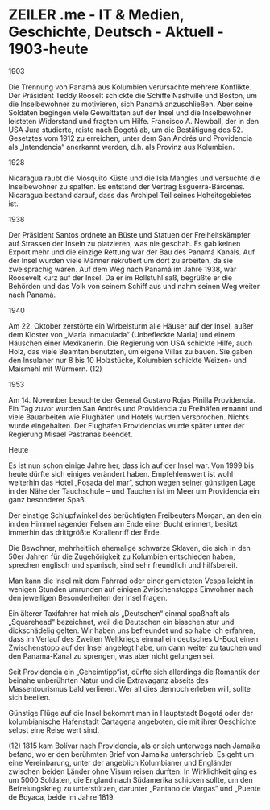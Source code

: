 # ZEILER .me - IT & Medien, Geschichte, Deutsch - Aktuell - 1903-heute

1903

Die Trennung von Panamá aus Kolumbien verursachte mehrere Konflikte. Der Präsident Teddy Rooselt schickte die Schiffe Nashville und Boston, um die Inselbewohner zu motivieren, sich Panamá anzuschließen. Aber seine Soldaten begingen viele Gewalttaten auf der Insel und die Inselbewohner leisteten Widerstand und fragten um Hilfe. Francisco A. Newball, der in den USA Jura studierte, reiste nach Bogotá ab, um die Bestätigung des 52. Gesetztes vom 1912 zu erreichen, unter dem San Andrés und Providencia als „Intendencia“ anerkannt werden, d.h. als Provinz aus Kolumbien.

1928

Nicaragua raubt die Mosquito Küste und die Isla Mangles und versuchte die Inselbewohner zu spalten. Es entstand der Vertrag Esguerra-Bárcenas. Nicaragua bestand darauf, dass das Archipel Teil seines Hoheitsgebietes ist.

1938

Der Präsident Santos ordnete an Büste und Statuen der Freiheitskämpfer auf Strassen der Inseln zu platzieren, was nie geschah. Es gab keinen Export mehr und die einzige Rettung war der Bau des Panamá Kanals. Auf der Insel wurden viele Männer rekrutiert um dort zu arbeiten, da sie zweisprachig waren. Auf dem Weg nach Panamá im Jahre 1938, war Roosevelt kurz auf der Insel. Da er im Rollstuhl saß, begrüßte er die Behörden und das Volk von seinem Schiff aus und nahm seinen Weg weiter nach Panamá.

1940

Am 22. Oktober zerstörte ein Wirbelsturm alle Häuser auf der Insel, außer dem Kloster von „María Inmaculada“ (Unbefleckte Maria) und einem Häuschen einer Mexikanerin. Die Regierung von USA schickte Hilfe, auch Holz, das viele Beamten benutzten, um eigene Villas zu bauen. Sie gaben den Insulaner nur 8 bis 10 Holzstücke, Kolumbien schickte Weizen- und Maismehl mit Würmern. (12)

1953

Am 14. November besuchte der General Gustavo Rojas Pinilla Providencia. Ein Tag zuvor wurden San Andrés und Providencia zu Freihäfen ernannt und viele Bauarbeiten wie Flughäfen und Hotels wurden versprochen. Nichts wurde eingehalten. Der Flughafen Providencias wurde später unter der Regierung Misael Pastranas beendet.

Heute

Es ist nun schon einige Jahre her, dass ich auf der Insel war. Von 1999 bis heute dürfte sich einiges verändert haben. Empfehlenswert ist wohl weiterhin das Hotel „Posada del mar“, schon wegen seiner günstigen Lage in der Nähe der Tauchschule – und Tauchen ist im Meer um Providencia ein ganz besonderer Spaß.

Der einstige Schlupfwinkel des berüchtigten Freibeuters Morgan, an den ein in den Himmel ragender Felsen am Ende einer Bucht erinnert, besitzt immerhin das drittgrößte Korallenriff der Erde.

Die Bewohner, mehrheitlich ehemalige schwarze Sklaven, die sich in den 50er Jahren für die Zugehörigkeit zu Kolumbien entschieden haben, sprechen englisch und spanisch, sind sehr freundlich und hilfsbereit.

Man kann die Insel mit dem Fahrrad oder einer gemieteten Vespa leicht in wenigen Stunden umrunden auf einigen Zwischenstopps Einwohner nach den jeweiligen Besonderheiten der Insel fragen.

Ein älterer Taxifahrer hat mich als „Deutschen“ einmal spaßhaft als „Squarehead“ bezeichnet, weil die Deutschen ein bisschen stur und dickschädelig gelten. Wir haben uns befreundet und so habe ich erfahren, dass im Verlauf des Zweiten Weltkriegs einmal ein deutsches U-Boot einen Zwischenstopp auf der Insel angelegt habe, um dann weiter zu tauchen und den Panama-Kanal zu sprengen, was aber nicht gelungen sei.

Seit Providencia ein „Geheimtipp“ist, dürfte sich allerdings die Romantik der beinahe unberührten Natur und die Extravaganz abseits des Massentourismus bald verlieren. Wer all dies dennoch erleben will, sollte sich beeilen.

Günstige Flüge auf die Insel bekommt man in Hauptstadt Bogotá oder der kolumbianische Hafenstadt Cartagena angeboten, die mit ihrer Geschichte selbst eine Reise wert sind.

(12) 1815 kam Bolívar nach Providencia, als er sich unterwegs nach Jamaika befand, wo er den berühmten Brief von Jamaika unterschrieb. Es geht um eine Vereinbarung, unter der angeblich Kolumbianer und Engländer zwischen beiden Länder ohne Visum reisen durften. In Wirklichkeit ging es um 5000 Soldaten, die England nach Südamerika schicken sollte, um den Befreiungskrieg zu unterstützen, darunter „Pantano de Vargas“ und „Puente de Boyaca, beide im Jahre 1819.